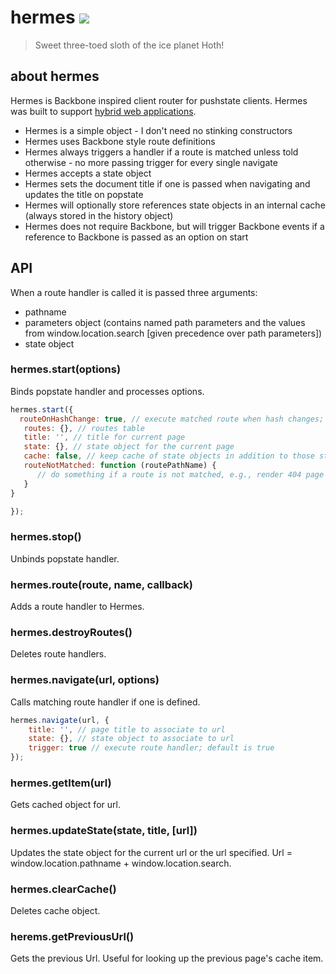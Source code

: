 <h1>
  hermes
  <a title='Build Status' href="https://travis-ci.org/lazojs/hermes">
    <img src='https://travis-ci.org/lazojs/hermes.svg' />
  </a>
</h1>

> Sweet three-toed sloth of the ice planet Hoth!

## about hermes

Hermes is Backbone inspired client router for pushstate clients. Hermes was built
to support [hybrid web applications](https://blog.twitter.com/2012/implementing-pushstate-twittercom).

* Hermes is a simple object - I don't need no stinking constructors
* Hermes uses Backbone style route definitions
* Hermes always triggers a handler if a route is matched unless told otherwise - no more passing trigger for every single navigate
* Hermes accepts a state object
* Hermes sets the document title if one is passed when navigating and updates the title on popstate
* Hermes will optionally store references state objects in an internal cache (always stored in the history object)
* Hermes does not require Backbone, but will trigger Backbone events if a reference to Backbone is passed as an option on start

## API

When a route handler is called it is passed three arguments:

* pathname
* parameters object (contains named path parameters and the values from window.location.search [given precedence over path parameters])
* state object

### hermes.start(options)
Binds popstate handler and processes options.

```javascript
hermes.start({
  routeOnHashChange: true, // execute matched route when hash changes; defaults to false
   routes: {}, // routes table
   title: '', // title for current page
   state: {}, // state object for the current page
   cache: false, // keep cache of state objects in addition to those stored in the history (stores page title regardless)
   routeNotMatched: function (routePathName) {
      // do something if a route is not matched, e.g., render 404 page
   }
}

});
```

### hermes.stop()
Unbinds popstate handler.

### hermes.route(route, name, callback)
Adds a route handler to Hermes.

### hermes.destroyRoutes()
Deletes route handlers.

### hermes.navigate(url, options)
Calls matching route handler if one is defined.

```javascript
hermes.navigate(url, {
    title: '', // page title to associate to url
    state: {}, // state object to associate to url
    trigger: true // execute route handler; default is true
});
```

### hermes.getItem(url)
Gets cached object for url.

### hermes.updateState(state, title, [url])
Updates the state object for the current url or the url specified. Url = window.location.pathname + window.location.search.

### hermes.clearCache()
Deletes cache object.

### herems.getPreviousUrl()
Gets the previous Url. Useful for looking up the previous page's cache item.